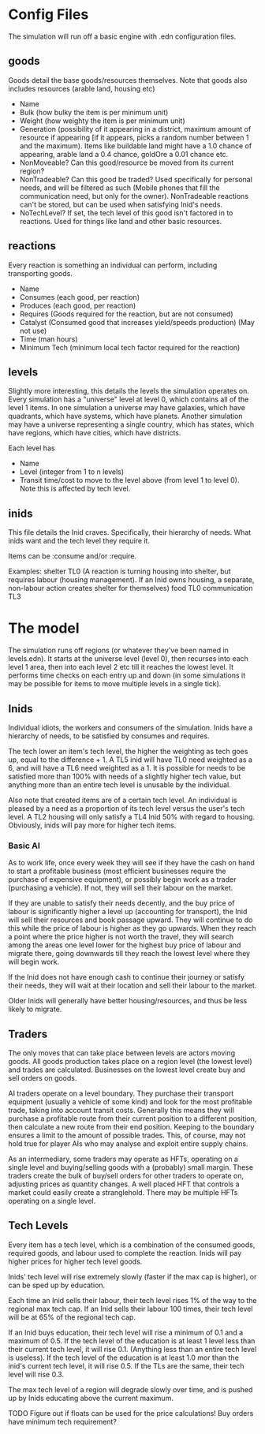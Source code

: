 
# Config Files
The simulation will run off a basic engine with .edn configuration files.

## goods
Goods detail the base goods/resources themselves. Note that goods also includes resources (arable land, housing etc)
- Name
- Bulk (how bulky the item is per minimum unit)
- Weight (how weighty the item is per minimum unit)
- Generation (possibility of it appearing in a district, maximum amount of resource if appearing [if it appears, picks a random number between 1 and the maximum). Items like buildable land might have a 1.0 chance of appearing, arable land a 0.4 chance, goldOre a 0.01 chance etc.
- NonMoveable? Can this good/resource be moved from its current region?
- NonTradeable? Can this good be traded? Used specifically for personal needs, and will be filtered as such (Mobile phones that fill the communication need, but only for the owner). NonTradeable reactions can't be stored, but can be used when satisfying Inid's needs.
- NoTechLevel? If set, the tech level of this good isn't factored in to reactions. Used for things like land and other basic resources.

## reactions
Every reaction is something an individual can perform, including transporting goods.
- Name
- Consumes (each good, per reaction)
- Produces (each good, per reaction)
- Requires (Goods required for the reaction, but are not consumed)
- Catalyst (Consumed good that increases yield/speeds production) (May not use)
- Time (man hours)
- Minimum Tech (minimum local tech factor required for the reaction)

## levels
Slightly more interesting, this details the levels the simulation operates on. Every simulation has a "universe" level at level 0, which contains all of the level 1 items. In one simulation a universe may have galaxies, which have quadrants, which have systems, which have planets. Another simulation may have a universe representing a single country, which has states, which have regions, which have cities, which have districts.

Each level has
- Name
- Level (integer from 1 to n levels)
- Transit time/cost to move to the level above (from level 1 to level 0). Note this is affected by tech level.

## inids
This file details the Inid craves. Specifically, their hierarchy of needs. What inids want and the tech level they require it.

Items can be :consume and/or :require.

Examples:
shelter TL0 (A reaction is turning housing into shelter, but requires labour (housing management). If an Inid owns housing, a separate, non-labour action creates shelter for themselves)
food TL0
communication TL3

# The model
The simulation runs off regions (or whatever they've been named in levels.edn). It starts at the universe level (level 0), then recurses into each level 1 area, then into each level 2 etc till it reaches the lowest level. It performs time checks on each entry up and down (in some simulations it may be possible for items to move multiple levels in a single tick).

## Inids
Individual idiots, the workers and consumers of the simulation. Inids have a hierarchy of needs, to be satisfied by consumes and requires.

The tech lower an item's tech level, the higher the weighting as tech goes up, equal to the difference + 1. A TL5 inid will have TL0 need weighted as a 6, and will have a TL6 need weighted as a 1. It is possible for needs to be satisfied more than 100% with needs of a slightly higher tech value, but anything more than an entire tech level is unusable by the individual.

Also note that created items are of a certain tech level. An individual is pleased by a need as a proportion of its tech level versus the user's tech level. A TL2 housing will only satisfy a TL4 Inid 50% with regard to housing. Obviously, inids will pay more for higher tech items.

### Basic AI
As to work life, once every week they will see if they have the cash on hand to start a profitable business (most efficient businesses require the purchase of expensive equipment), or possibly begin work as a trader (purchasing a vehicle). If not, they will sell their labour on the market.

If they are unable to satisfy their needs decently, and the buy price of labour is significantly higher a level up (accounting for transport), the Inid will sell their resources and book passage upward. They will continue to do this while the price of labour is higher as they go upwards. When they reach a point where the price higher is not worth the travel, they will search among the areas one level lower for the highest buy price of labour and migrate there, going downwards till they reach the lowest level where they will begin work.

If the Inid does not have enough cash to continue their journey or satisfy their needs, they will wait at their location and sell their labour to the market.

Older Inids will generally have better housing/resources, and thus be less likely to migrate.

## Traders
The only moves that can take place between levels are actors moving goods. All goods production takes place on a region level (the lowest level) and trades are calculated. Businesses on the lowest level create buy and sell orders on goods.

AI traders operate on a level boundary. They purchase their transport equipment (usually a vehicle of some kind) and look for the most profitable trade, taking into account transit costs. Generally this means they will purchase a profitable route from their current position to a different position, then calculate a new route from their end position. Keeping to the boundary ensures a limit to the amount of possible trades. This, of course, may not hold true for player AIs who may analyse and exploit entire supply chains.

As an intermediary, some traders may operate as HFTs, operating on a single level and buying/selling goods with a (probably) small margin. These traders create the bulk of buy/sell orders for other traders to operate on, adjusting prices as quantity changes. A well placed HFT that controls a market could easily create a stranglehold. There may be multiple HFTs operating on a single level.

## Tech Levels
Every item has a tech level, which is a combination of the consumed goods, required goods, and labour used to complete the reaction. Inids will pay higher prices for higher tech level goods.

Inids' tech level will rise extremely slowly (faster if the max cap is higher), or can be sped up by education.

Each time an Inid sells their labour, their tech level rises 1% of the way to the regional max tech cap. If an Inid sells their labour 100 times, their tech level will be at 65% of the regional tech cap.

If an Inid buys education, their tech level will rise a minimum of 0.1 and a maximum of 0.5. If the tech level of the education is at least 1 level less than their current tech level, it will rise 0.1. (Anything less than an entire tech level is useless). If the tech level of the education is at least 1.0 mor than the inid's current tech level, it will rise 0.5. If the TLs are the same, their tech level will rise 0.3.

The max tech level of a region will degrade slowly over time, and is pushed up by Inids educating above the current maximum.

TODO Figure out if floats can be used for the price calculations! Buy orders have minimum tech requirement?
